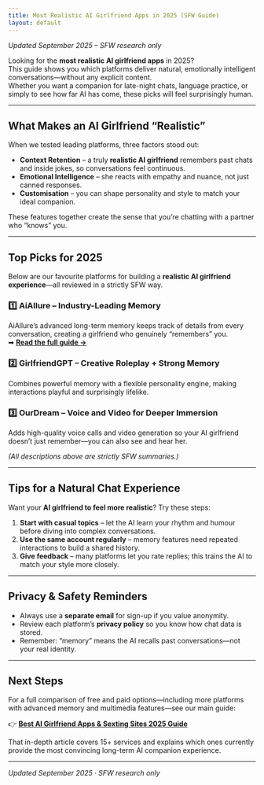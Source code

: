 ```yaml
---
title: Most Realistic AI Girlfriend Apps in 2025 (SFW Guide)
layout: default
---
```


*Updated September 2025 – SFW research only*

Looking for the **most realistic AI girlfriend apps** in 2025?  
This guide shows you which platforms deliver natural, emotionally intelligent conversations—without any explicit content.  
Whether you want a companion for late-night chats, language practice, or simply to see how far AI has come, these picks will feel surprisingly human.

---

## What Makes an AI Girlfriend “Realistic”

When we tested leading platforms, three factors stood out:

* **Context Retention** – a truly **realistic AI girlfriend** remembers past chats and inside jokes, so conversations feel continuous.
* **Emotional Intelligence** – she reacts with empathy and nuance, not just canned responses.
* **Customisation** – you can shape personality and style to match your ideal companion.

These features together create the sense that you’re chatting with a partner who “knows” you.

---

## Top Picks for 2025

Below are our favourite platforms for building a **realistic AI girlfriend experience**—all reviewed in a strictly SFW way.

### 1️⃣ AiAllure – Industry-Leading Memory
AiAllure’s advanced long-term memory keeps track of details from every conversation, creating a girlfriend who genuinely “remembers” you.  
➡ **[Read the full guide →](https://www.aisextinghub.com/blog/best-ai-girlfriend-apps-2025)**

### 2️⃣ GirlfriendGPT – Creative Roleplay + Strong Memory
Combines powerful memory with a flexible personality engine, making interactions playful and surprisingly lifelike.

### 3️⃣ OurDream – Voice and Video for Deeper Immersion
Adds high-quality voice calls and video generation so your AI girlfriend doesn’t just remember—you can also see and hear her.

*(All descriptions above are strictly SFW summaries.)*

---

## Tips for a Natural Chat Experience

Want your **AI girlfriend to feel more realistic**? Try these steps:

1. **Start with casual topics** – let the AI learn your rhythm and humour before diving into complex conversations.
2. **Use the same account regularly** – memory features need repeated interactions to build a shared history.
3. **Give feedback** – many platforms let you rate replies; this trains the AI to match your style more closely.

---

## Privacy & Safety Reminders

* Always use a **separate email** for sign-up if you value anonymity.  
* Review each platform’s **privacy policy** so you know how chat data is stored.  
* Remember: “memory” means the AI recalls past conversations—not your real identity.

---

## Next Steps

For a full comparison of free and paid options—including more platforms with advanced memory and multimedia features—see our main guide:

👉 **[Best AI Girlfriend Apps & Sexting Sites 2025 Guide](https://www.aisextinghub.com/blog/best-ai-girlfriend-apps-2025)**

That in-depth article covers 15+ services and explains which ones currently provide the most convincing long-term AI companion experience.

---

*Updated September 2025 · SFW research only*
